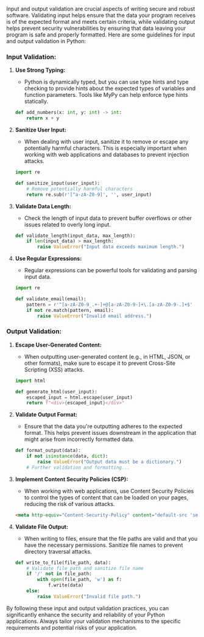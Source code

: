 Input and output validation are crucial aspects of writing secure and robust software. Validating input helps ensure that the data your program receives is of the expected format and meets certain criteria, while validating output helps prevent security vulnerabilities by ensuring that data leaving your program is safe and properly formatted. Here are some guidelines for input and output validation in Python:

### Input Validation:

1. **Use Strong Typing:**
   - Python is dynamically typed, but you can use type hints and type checking to provide hints about the expected types of variables and function parameters. Tools like MyPy can help enforce type hints statically.

   ```python
   def add_numbers(x: int, y: int) -> int:
       return x + y
   ```

2. **Sanitize User Input:**
   - When dealing with user input, sanitize it to remove or escape any potentially harmful characters. This is especially important when working with web applications and databases to prevent injection attacks.

   ```python
   import re

   def sanitize_input(user_input):
       # Remove potentially harmful characters
       return re.sub(r'[^a-zA-Z0-9]', '', user_input)
   ```

3. **Validate Data Length:**
   - Check the length of input data to prevent buffer overflows or other issues related to overly long input.

   ```python
   def validate_length(input_data, max_length):
       if len(input_data) > max_length:
           raise ValueError("Input data exceeds maximum length.")
   ```

4. **Use Regular Expressions:**
   - Regular expressions can be powerful tools for validating and parsing input data.

   ```python
   import re

   def validate_email(email):
       pattern = r'^[a-zA-Z0-9_.+-]+@[a-zA-Z0-9-]+\.[a-zA-Z0-9-.]+$'
       if not re.match(pattern, email):
           raise ValueError("Invalid email address.")
   ```

### Output Validation:

1. **Escape User-Generated Content:**
   - When outputting user-generated content (e.g., in HTML, JSON, or other formats), make sure to escape it to prevent Cross-Site Scripting (XSS) attacks.

   ```python
   import html

   def generate_html(user_input):
       escaped_input = html.escape(user_input)
       return f"<div>{escaped_input}</div>"
   ```

2. **Validate Output Format:**
   - Ensure that the data you're outputting adheres to the expected format. This helps prevent issues downstream in the application that might arise from incorrectly formatted data.

   ```python
   def format_output(data):
       if not isinstance(data, dict):
           raise ValueError("Output data must be a dictionary.")
       # Further validation and formatting...
   ```

3. **Implement Content Security Policies (CSP):**
   - When working with web applications, use Content Security Policies to control the types of content that can be loaded on your pages, reducing the risk of various attacks.

   ```html
   <meta http-equiv="Content-Security-Policy" content="default-src 'self'; script-src 'self'">
   ```

4. **Validate File Output:**
   - When writing to files, ensure that the file paths are valid and that you have the necessary permissions. Sanitize file names to prevent directory traversal attacks.

   ```python
   def write_to_file(file_path, data):
       # Validate file path and sanitize file name
       if '/' not in file_path:
           with open(file_path, 'w') as f:
               f.write(data)
       else:
           raise ValueError("Invalid file path.")
   ```

By following these input and output validation practices, you can significantly enhance the security and reliability of your Python applications. Always tailor your validation mechanisms to the specific requirements and potential risks of your application.

